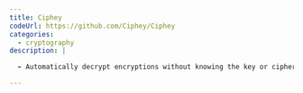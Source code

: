 ```yaml
---
title: Ciphey
codeUrl: https://github.com/Ciphey/Ciphey
categories:
  - cryptography
description: |

  ⌁ Automatically decrypt encryptions without knowing the key or cipher, decode encodings, and crack hashes ⌁

---
```


